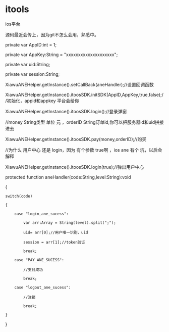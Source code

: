 itools
======

ios平台

源码最近会传上，因为git不怎么会用，熟悉中。


private var AppID:int = 1;

private var AppKey:String = "xxxxxxxxxxxxxxxxxxxx";

private var uid:String;

private var session:String;

XiawuANEHelper.getInstance().setCallBack(aneHandler);//设置回调函数

XiawuANEHelper.getInstance().itoosSDK.initSDK(AppID,AppKey,true,false);//初始化，appid和appkey 平台会给你

XiawuANEHelper.getInstance().itoosSDK.login();//登录弹窗

//money String类型  单位 元   ，orderID String订单id,你可以把服务器id和uid拼接进去

XiawuANEHelper.getInstance().itoosSDK.pay(money,orderID);//购买

//为什么 用户中心 还是 login，因为 有个参数 true啊 ，ios ane 有个 坑，以后会解释

XiawuANEHelper.getInstance().itoosSDK.login(true);//弹出用户中心




protected function aneHandler(code:String,level:String):void

{

	switch(code)
	
	{
	
		case "login_ane_sucess":
		
			var arr:Array = String(level).split(";");
			
			uid= arr[0];//用户唯一识别，uid
			
			session = arr[1];//token验证
			
			break;
			
		case "PAY_ANE_SUCESS":
		
			//支付成功
			
			break;
			
		case "logout_ane_sucess":
		
			//注销
			
			break;
			
	}
	
}
